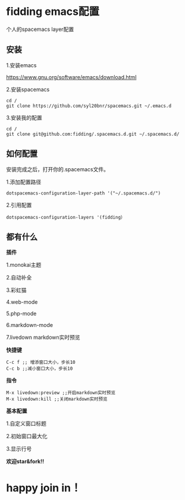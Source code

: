
# fidding emacs配置
个人的spacemacs layer配置

## 安装

1.安装emacs

 https://www.gnu.org/software/emacs/download.html 

2.安装spacemacs
```
cd /
git clone https://github.com/syl20bnr/spacemacs.git ~/.emacs.d
```
3.安装我的配置
```
cd /
git clone git@github.com:fidding/.spacemacs.d.git ~/.spacemacs.d/
```
## 如何配置
安装完成之后，打开你的.spacemacs文件。

1.添加配置路径  
```
dotspacemacs-configuration-layer-path '("~/.spacemacs.d/")
```
2.引用配置
```
dotspacemacs-configuration-layers '(fidding）
```
## 都有什么

**插件**

1.monokai主题

2.自动补全

3.彩虹猫

4.web-mode

5.php-mode

6.markdown-mode

7.livedown markdown实时预览

**快捷键**

```
C-c f ;; 增添窗口大小，步长10
C-c b ;;减小窗口大小，步长10
```

**指令**

```
M-x livedown:preview ;;开启markdown实时预览
M-x livedown:kill ;;关闭markdown实时预览
```

**基本配置**

1.自定义窗口标题

2.初始窗口最大化

3.显示行号

**欢迎star&fork!!**

# happy join in！


















